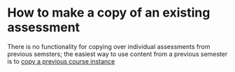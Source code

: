 # How to make a copy of an existing assessment







There is no functionality for copying over individual assessments from previous semsters; the easiest way to use content from a previous semester is to [copy a previous course instance](../howtoCopyCourseInstance.md)
